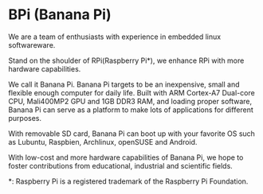 BPi (Banana Pi)
===
We are a team of enthusiasts with experience in embedded linux softwareware.

Stand on the shoulder of RPi(Raspberry Pi*), we enhance RPi with more hardware capabilities. 

We call it Banana Pi.  Banana Pi targets to be an inexpensive, small and flexible enough computer for daily life.  Built with ARM Cortex-A7 Dual-core CPU, Mali400MP2 GPU and 1GB DDR3 RAM, and loading proper software, Banana Pi can serve as a platform to make lots of applications for different purposes. 

With removable SD card, Banana Pi can boot up with your favorite OS such as Lubuntu, Raspbien, Archlinux, openSUSE and Android.

With low-cost and more hardware capabilities of Banana Pi, we hope to foster contributions from educational, industrial and scientific fields.


*: Raspberry Pi is a registered trademark of the Raspberry Pi Foundation.
